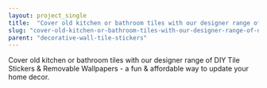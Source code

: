 ```yaml
---
layout: project_single
title:  "Cover old kitchen or bathroom tiles with our designer range of DIY Tile Stickers & Removable Wallpapers - a fun & affordable way to update your home decor."
slug: "cover-old-kitchen-or-bathroom-tiles-with-our-designer-range-of-diy-tile-stickers-removable"
parent: "decorative-wall-tile-stickers"
---
```

Cover old kitchen or bathroom tiles with our designer range of DIY Tile Stickers & Removable Wallpapers - a fun & affordable way to update your home decor.